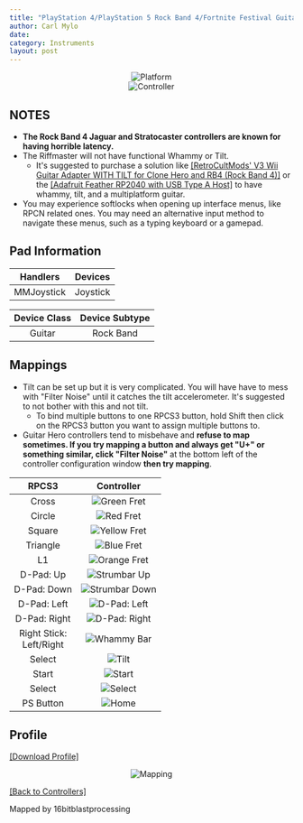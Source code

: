 ```yaml
---
title: "PlayStation 4/PlayStation 5 Rock Band 4/Fortnite Festival Guitars"
author: Carl Mylo
date: 
category: Instruments
layout: post
---
```


<div align="center"> <img src="https://carlmylo.github.io/docu-rpcs3/images/instruments/plat/ps4.png" alt="Platform" title="Platform"></div>

<div align="center"> <img src="https://carlmylo.github.io/docu-rpcs3/images/instruments/cont/rb4gtrscontroller.png" alt="Controller" title="Controller"></div>

## NOTES

* **The Rock Band 4 Jaguar and Stratocaster controllers are known for having horrible latency.**
* The Riffmaster will not have functional Whammy or Tilt.
	* It's suggested to purchase a solution like [[RetroCultMods' V3 Wii Guitar Adapter WITH TILT for Clone Hero and RB4 (Rock Band 4)]](https://www.etsy.com/listing/1536358024/v3-wii-guitar-adapter-with-tilt-for) or the [[Adafruit Feather RP2040 with USB Type A Host]](https://rb3pc.milohax.org/instruments/misc/riffada) to have whammy, tilt, and a multiplatform guitar.
* You may experience softlocks when opening up interface menus, like RPCN related ones. You may need an alternative input method to navigate these menus, such as a typing keyboard or a gamepad.

## Pad Information

| Handlers | Devices |
|:------------------:|:---------------------:|
| MMJoystick | Joystick |

| Device Class | Device Subtype |
|:------------------:|:---------------------:|
| Guitar | Rock Band |

## Mappings

* Tilt can be set up but it is very complicated. You will have have to mess with "Filter Noise" until it catches the tilt accelerometer. It's suggested to not bother with this and not tilt.
	* To bind multiple buttons to one RPCS3 button, hold Shift then click on the RPCS3 button you want to assign multiple buttons to.
* Guitar Hero controllers tend to misbehave and **refuse to map sometimes. If you try mapping a button and always get "U+" or something similar, click "Filter Noise"** at the bottom left of the controller configuration window **then try mapping**.

| **RPCS3**          | **Controller** |
|:------------------:|:---------------------:|
| Cross | ![Green Fret](https://carlmylo.github.io/docu-rpcs3/images/btns/gtrs/gf.png "Green Fret") |
| Circle | ![Red Fret](https://carlmylo.github.io/docu-rpcs3/images/btns/gtrs/rf.png "Red Fret") |
| Square | ![Yellow Fret](https://carlmylo.github.io/docu-rpcs3/images/btns/gtrs/yf.png "Yellow Fret") |
| Triangle | ![Blue Fret](https://carlmylo.github.io/docu-rpcs3/images/btns/gtrs/bf.png "Blue Fret") |
| L1 | ![Orange Fret](https://carlmylo.github.io/docu-rpcs3/images/btns/gtrs/of.png "Orange Fret") |
| D-Pad: Up | ![Strumbar Up](https://carlmylo.github.io/docu-rpcs3/images/btns/gtrs/sbu.png "Strumbar Up") |
| D-Pad: Down | ![Strumbar Down](https://carlmylo.github.io/docu-rpcs3/images/btns/gtrs/sbd.png "Strumbar Down") |
| D-Pad: Left | ![D-Pad: Left](https://carlmylo.github.io/docu-rpcs3/images/btns/gtrs/dpl.png "D-Pad: Left") |
| D-Pad: Right | ![D-Pad: Right](https://carlmylo.github.io/docu-rpcs3/images/btns/gtrs/dpr.png "D-Pad: Right") |
| Right Stick: <br/> Left/Right | ![Whammy Bar](https://carlmylo.github.io/docu-rpcs3/images/btns/gtrs/wb.png "Whammy Bar") |
| Select | ![Tilt](https://carlmylo.github.io/docu-rpcs3/images/btns/gtrs/ts.png "Tilt Vertical") |
| Start | ![Start](https://carlmylo.github.io/docu-rpcs3/images/btns/ctrls/ps3/sta.png "Start") |
| Select | ![Select](https://carlmylo.github.io/docu-rpcs3/images/btns/ctrls/ps3/sel.png "Select") |
| PS Button | ![Home](https://carlmylo.github.io/docu-rpcs3/images/btns/ctrls/ps3/home.png "Home") |

## Profile

[[Download Profile]](https://github.com/hmxmilohax/rb3-pc/raw/main/instrument-repo/PS3%20Guitar%20Hero%20Les%20Paul%20Guitar.7z)

<div align="center"> <img src="https://carlmylo.github.io/docu-rpcs3/images/instruments/maps/ps3ghlpmapping.png" alt="Mapping" title="Mapping"></div>

[[Back to Controllers]](https://rb3pc.milohax.org/english/controllers/)

Mapped by 16bitblastprocessing
